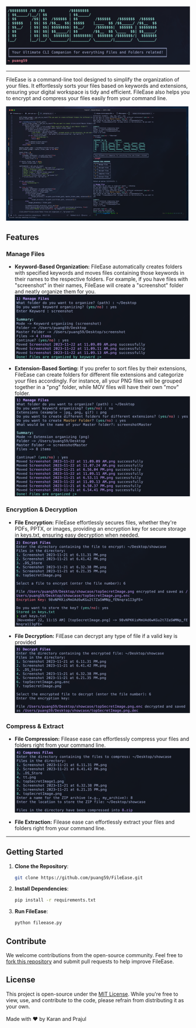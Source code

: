 <p align="left">
  <img src="media/logo.png" alt="FileEase Logo" width="600">
</p>

<hr>

FileEase is a command-line tool designed to simplify the organization of your files. It effortlessly sorts your files based on keywords and extensions, ensuring your digital workspace is tidy and efficient. FileEase also helps you to encrypt and compress your files easily from your command line.

<p align="left">
  <img src="media/preview.png" alt="preview" width="500">
</p>

## Features

### Manage Files
- **Keyword-Based Organization:** FileEase automatically creates folders with specified keywords and moves files containing those keywords in their names to the respective folders. For example, if you have files with "screenshot" in their names, FileEase will create a "screenshot" folder and neatly organize them for you.
  ![Keyword Mode Screenshot](media/keyword.png)

- **Extension-Based Sorting:** If you prefer to sort files by their extensions, FileEase can create folders for different file extensions and categorize your files accordingly. For instance, all your PNG files will be grouped together in a "png" folder, while MOV files will have their own "mov" folder.
  ![Extension Mode Screenshot](media/manage.png)

### Encryption & Decryption
- **File Encryption:** FileEase effortlessly secures files, whether they're PDFs, PPTX, or images, providing an encryption key for secure storage in keys.txt, ensuring easy decryption when needed.
  ![Encryption Screenshot](media/encrypt.png)

- **File Decryption:** FilEase can decrypt any type of file if a valid key is provided
  ![Decrypt Screenshot](media/decrypt.png)

### Compress & Extract
- **File Compression:** Filease ease can effortlessly compress your files and folders right from your command line.
    ![Compress Screenshot](media/compress.png)

- **File Extraction:** Filease ease can effortlessly extract your files and folders right from your command line.
  
<hr>

## Getting Started

1. **Clone the Repository**:
   ```bash
   git clone https://github.com/puang59/FileEase.git
   ```

2. **Install Dependencies**:
   ```bash
   pip install -r requirements.txt
   ```

3. **Run FileEase**:
   ```bash
   python fileease.py
   ```

## Contribute

We welcome contributions from the open-source community. Feel free to [fork this repository](https://github.com/puang59/FileEase/fork) and submit pull requests to help improve FileEase.

## License

This project is open-source under the [MIT License](LICENSE). While you're free to view, use, and contribute to the code, please refrain from distributing it as your own. 
<br><br>
Made with ❤️ by Karan and Prajul
